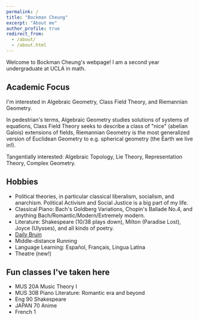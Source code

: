 ```yaml
---
permalink: /
title: "Bockman Cheung"
excerpt: "About me"
author_profile: true
redirect_from: 
  - /about/
  - /about.html
---
```



Welcome to Bockman Cheung's webpage! I am a second year undergraduate at UCLA in math. 

Academic Focus
------
I'm interested in Algebraic Geometry, Class Field Theory, and Riemannian Geometry. 

In pedestrian's terms, Algebraic Geometry studies solutions of systems of equations, Class Field Theory seeks to describe a class of "nice" (abelian Galois) extensions of fields, Riemannian Geometry is the most generalized version of Euclidean Geometry to e.g. spherical geometry (the Earth we live in!).

Tangentially interested: Algebraic Topology, Lie Theory, Representation Theory, Complex Geometry.

Hobbies
------
* Political theories, in particular classical liberalism, socialism, and anarchism. Political Activism and Social Justice is a big part of my life.
* Classical Piano: Bach's Goldberg Variations, Chopin's Ballade No.4, and anything Bach/Romantic/Modern/Extremely modern.
* Literature: Shakespeare (10/38 plays down), Milton (Paradise Lost), Joyce (Ulysses), and all kinds of poetry.
* <a href="https://dailybruin.com/author/bockman-cheung"> Daily Bruin </a> 
* Middle-distance Running 
* Language Learning: Español, Français, Lingua Latina
* Theatre (new!)
  
Fun classes I've taken here
------
* MUS 20A Music Theory I
* MUS 30B Piano Literature: Romantic era and beyond
* Eng 90 Shakespeare
* JAPAN 70 Anime
* French 1


